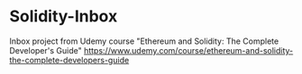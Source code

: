 # Solidity-Inbox

Inbox project from Udemy course "Ethereum and Solidity: The Complete Developer's Guide"
https://www.udemy.com/course/ethereum-and-solidity-the-complete-developers-guide
